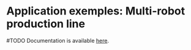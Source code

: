 # Application exemples: Multi-robot production line
#TODO
Documentation is available [here](https://www.docs.niryo.com).